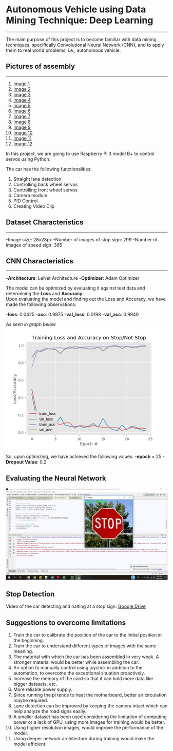 # Autonomous Vehicle using Data Mining Technique: Deep Learning
***
The main purpose of this project is to become familiar with data mining techniques, specifically Convolutional Neural Network (CNN), and to apply them to real world problems, i.e., autonomous vehicle.

## Pictures of assembly
***
1. [Image 1](https://drive.google.com/file/d/1zio-zZSUe7knNEc_1vDLkkJoXwUpKWCb/view?usp=sharing)
2. [Image 2](https://drive.google.com/file/d/1550nYlVT14LL0Rtm0M_JmsPTUqUID9Hq/view?usp=sharing)
3. [Image 3](https://drive.google.com/file/d/1pPpPxvRFj3pKGvzm1vC9qhmBHoVnO_hV/view?usp=sharing)
4. [Image 4](https://drive.google.com/file/d/1skFl2YTcwQNsQlwiV-hkdmHcafmH1l2S/view?usp=sharing)
5. [Image 5](https://drive.google.com/file/d/1z32HA7JAGrH3xo1Dp857yEf8v5j-cnf3/view?usp=sharing)
6. [Image 6](https://drive.google.com/file/d/19Fz13QAf4vYoh1POrcHUH6HJErmgr61L/view?usp=sharing)
7. [Image 7](https://drive.google.com/file/d/12g72JXNO6aQd358Y_J3rKQs9_eqBbEq1/view?usp=sharing)
8. [Image 8](https://drive.google.com/file/d/13V6S_NdE-RdXcaIsxUzwDeW_edxwPfy7/view?usp=sharing)
9. [Image 9](https://drive.google.com/file/d/1vQs1tR5Q8sMrAwXu0xWjEmmVJky7yxRS/view?usp=sharing)
10. [Image 10](https://drive.google.com/file/d/1_M3ELLRyr_1qFvQqxPjW6IH7-HlHDJ7w/view?usp=sharing)
11. [Image 11](https://drive.google.com/file/d/1w05DWWbVi4p982h5nxcR0EbbFaX3Y3PJ/view?usp=sharing)
12. [Image 12](https://drive.google.com/file/d/1NwSo4k0A5tSttkF9ISILtwUeA5Us6_UI/view?usp=sharing)

In this project, we are going to use Raspberry Pi 3 model B+ to control servos using 
Python. 

The car has the following functionalities:
1. Straight lane detection
2. Controlling back wheel servos
3. Controlling front wheel servos
4. Camera module
5. PID Control
6. Creating Video Clip


## Dataset Characteristics
***
-Image size: 28x28px 
-Number of images of stop sign: 299
-Number of images of speed sign: 365

## CNN Characteristics
***
-**Architecture**: LeNet Architecture
-**Optimizer**: Adam Optimizer

The model can be optimized by evaluating it against test data and determining the __Loss__ and __Accuracy__.  
Upon evaluating the model and finding out the Loss and Accuracy, we have made the following observations:  

-**loss**: 0.0425
-**acc**: 0.9875
-**val_loss**: 0.0198
-**val_acc**: 0.9940

*As seen in graph below*
![](eval.png)

So, upon optimizing, we have achieved the following values:
-**epoch** = 25
-**Dropout Value**: 0.2


## Evaluating the Neural Network
![](image.png)


## Stop Detection
Video of the car detecting and halting at a stop sign: [Google Drive](https://drive.google.com/file/d/18YQs561FhR7xRYaCunriazyaRNLV-G4e/view?usp=sharing)


## Suggestions to overcome limitations

1.  Train the car to calibrate the position of the car to the initial position in the beginning.
2.  Train the car to understand different types of images with the same meaning.
3.  The material with which the car has been assembled in very weak. A stronger material would be better while assembling the car.
4.  An option to manually control using joystick in addition to the automation, to overcome the exceptional situation proactively.
5.  Increase the memory of the card so that it can hold more data like bigger datasets, etc.
6.  More reliable power supply.
7.  Since running the pi tends to heat the motherboard, better air circulation maybe required.
8.  Lane detection can be improved by keeping the camera intact which can help analyze the road signs easily.
9.  A smaller dataset has been used considering the limitation of computing power or a lack of GPU, using more images for training would be better.
10. Using higher resolution images, would improve the performance of the model.
11. Using deeper network architecture during training would make the model efficient.

